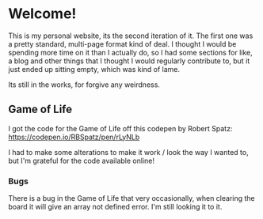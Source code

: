 # Welcome!

This is my personal website, its the second iteration of it. The first one was a pretty standard, multi-page format kind of deal. I thought I would be spending more time on it than I actually do, so I had some sections for like, a blog and other things that I thought I would regularly contribute to, but it just ended up sitting empty, which was kind of lame.

Its still in the works, for forgive any weirdness.

## Game of Life 
I got the code for the Game of Life off this codepen by Robert Spatz:
https://codepen.io/RBSpatz/pen/rLyNLb

I had to make some alterations to make it work / look the way I wanted to, but I'm grateful for the code available online!

### Bugs
There is a bug in the Game of Life that very occasionally, when clearing the board it will give an array not defined error. I'm still looking it to it.